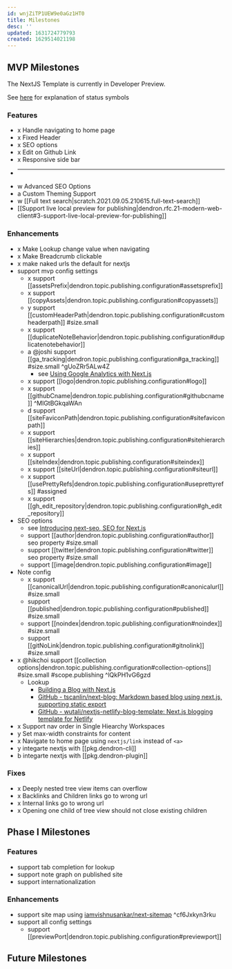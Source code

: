 ```yaml
---
id: wnjZiTP1UEW9e0aGz1HT0
title: Milestones
desc: ''
updated: 1631724779793
created: 1629514021198
---
```


## MVP Milestones

The NextJS Template is currently in Developer Preview. 

See [here](https://handbook.dendron.so/notes/0292b34e-47eb-4499-8f49-d9891accdb3d.html) for explanation of status symbols

### Features
- x Handle navigating to home page
- x Fixed Header
- x SEO options
- x Edit on Github Link
- x Responsive side bar 
- ***
- w Advanced SEO Options 
- a Custom Theming Support
- w [[Full text search|scratch.2021.09.05.210615.full-text-search]]
-   [[Support live local preview for publishing|dendron.rfc.21-modern-web-client#3-support-live-local-preview-for-publishing]]

### Enhancements
- x Make Lookup change value when navigating
- x Make Breadcrumb clickable 
- x make naked urls the default for nextjs
- support mvp config settings
  - x support [[assetsPrefix|dendron.topic.publishing.configuration#assetsprefix]]
  - x support [[copyAssets|dendron.topic.publishing.configuration#copyassets]]
  - y support [[customHeaderPath|dendron.topic.publishing.configuration#customheaderpath]] #size.small 
  - x support [[duplicateNoteBehavior|dendron.topic.publishing.configuration#duplicatenotebehavior]]
  - a @joshi support [[ga_tracking|dendron.topic.publishing.configuration#ga_tracking]] #size.small   ^gUoZRr5ALw4Z 
    - see [Using Google Analytics with Next.js](https://malloc.fi/using-google-analytics-with-next-js)
  - x support [[logo|dendron.topic.publishing.configuration#logo]]
  - x support [[githubCname|dendron.topic.publishing.configuration#githubcname]] ^MlGtBGkqaWAn
  - d support [[siteFaviconPath|dendron.topic.publishing.configuration#sitefaviconpath]]
  - x support [[siteHierarchies|dendron.topic.publishing.configuration#sitehierarchies]]
  - x support [[siteIndex|dendron.topic.publishing.configuration#siteindex]]
  - x support [[siteUrl|dendron.topic.publishing.configuration#siteurl]]
  - x support [[usePrettyRefs|dendron.topic.publishing.configuration#useprettyrefs]] #assigned
  - x support [[gh_edit_repository|dendron.topic.publishing.configuration#gh_edit_repository]]
- SEO options
  - see [Introducing next-seo, SEO for Next.js](https://www.garymeehan.ie/blog/seo-in-nextjs-with-next-seo)
  -   support [[author|dendron.topic.publishing.configuration#author]] seo property #size.small
  -   support [[twitter|dendron.topic.publishing.configuration#twitter]] seo property #size.small
  -   support [[image|dendron.topic.publishing.configuration#image]]
- Note config
  -   x support [[canonicalUrl|dendron.topic.publishing.configuration#canonicalurl]] #size.small
  -   support [[published|dendron.topic.publishing.configuration#published]] #size.small
  -   support [[noindex|dendron.topic.publishing.configuration#noindex]] #size.small
  -   support [[gitNoLink|dendron.topic.publishing.configuration#gitnolink]] #size.small
- x @hikchoi support [[collection options|dendron.topic.publishing.configuration#collection-options]] #size.small #scope.publishing ^lQkPH1vG6gzd
    - Lookup
      - [Building a Blog with Next.js](https://timber.io/blog/building-a-blog-with-next-js/)
      - [GitHub - tscanlin/next-blog: Markdown based blog using next.js, supporting static export](https://github.com/tscanlin/next-blog)
      - [GitHub - wutali/nextjs-netlify-blog-template: Next.js blogging template for Netlify](https://github.com/wutali/nextjs-netlify-blog-template)
- x Support nav order in Single Hiearchy Workspaces
- y Set max-width constraints for content 
- x Navigate to home page using `nextjs/link` instead of `<a>` 
- y integarte nextjs with [[pkg.dendron-cli]] 
- b integarte nextjs with [[pkg.dendron-plugin]]

### Fixes
- x Deeply nested tree view items can overflow 
- x Backlinks and Children links go to wrong url 
- x Internal links go to wrong url  
- x Opening one child of tree view should not close existing children
<!-- -   CanoncialBaseUrl, remove autoappend .html behavior -->
<!-- -   Sometimes breadcrumb doesn't load -->

## Phase I Milestones

### Features
- support tab completion for lookup
- support note graph on published site
- support internationalization

### Enhancements
-   support site map using [iamvishnusankar/next-sitemap](https://github.com/iamvishnusankar/next-sitemap#readme) ^cf6Jxkyn3rku
- support all config settings
  -   support [[previewPort|dendron.topic.publishing.configuration#previewport]]

## Future Milestones